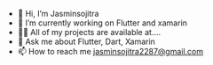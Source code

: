 - 👋 Hi, I’m Jasminsojitra
- 🔭 I’m currently working on Flutter and xamarin
- 👨‍💻 All of my projects are available at....
- 💬 Ask me about Flutter, Dart, Xamarin
- 📫 How to reach me jasminsojitra2287@gmail.com

<!---
Jasminsojitra/Jasminsojitra is a ✨ special ✨ repository because its `README.md` (this file) appears on your GitHub profile.
You can click the Preview link to take a look at your changes.
--->
